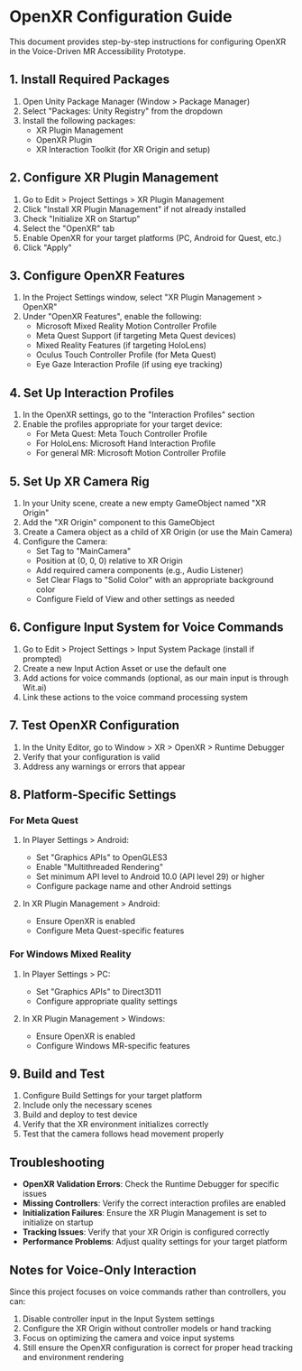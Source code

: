 # OpenXR Configuration Guide

This document provides step-by-step instructions for configuring OpenXR in the Voice-Driven MR Accessibility Prototype.

## 1. Install Required Packages

1. Open Unity Package Manager (Window > Package Manager)
2. Select "Packages: Unity Registry" from the dropdown
3. Install the following packages:
   - XR Plugin Management
   - OpenXR Plugin
   - XR Interaction Toolkit (for XR Origin and setup)

## 2. Configure XR Plugin Management

1. Go to Edit > Project Settings > XR Plugin Management
2. Click "Install XR Plugin Management" if not already installed
3. Check "Initialize XR on Startup"
4. Select the "OpenXR" tab
5. Enable OpenXR for your target platforms (PC, Android for Quest, etc.)
6. Click "Apply"

## 3. Configure OpenXR Features

1. In the Project Settings window, select "XR Plugin Management > OpenXR"
2. Under "OpenXR Features", enable the following:
   - Microsoft Mixed Reality Motion Controller Profile
   - Meta Quest Support (if targeting Meta Quest devices)
   - Mixed Reality Features (if targeting HoloLens)
   - Oculus Touch Controller Profile (for Meta Quest)
   - Eye Gaze Interaction Profile (if using eye tracking)

## 4. Set Up Interaction Profiles

1. In the OpenXR settings, go to the "Interaction Profiles" section
2. Enable the profiles appropriate for your target device:
   - For Meta Quest: Meta Touch Controller Profile
   - For HoloLens: Microsoft Hand Interaction Profile
   - For general MR: Microsoft Motion Controller Profile

## 5. Set Up XR Camera Rig

1. In your Unity scene, create a new empty GameObject named "XR Origin"
2. Add the "XR Origin" component to this GameObject
3. Create a Camera object as a child of XR Origin (or use the Main Camera)
4. Configure the Camera:
   - Set Tag to "MainCamera"
   - Position at (0, 0, 0) relative to XR Origin
   - Add required camera components (e.g., Audio Listener)
   - Set Clear Flags to "Solid Color" with an appropriate background color
   - Configure Field of View and other settings as needed

## 6. Configure Input System for Voice Commands

1. Go to Edit > Project Settings > Input System Package (install if prompted)
2. Create a new Input Action Asset or use the default one
3. Add actions for voice commands (optional, as our main input is through Wit.ai)
4. Link these actions to the voice command processing system

## 7. Test OpenXR Configuration

1. In the Unity Editor, go to Window > XR > OpenXR > Runtime Debugger
2. Verify that your configuration is valid
3. Address any warnings or errors that appear

## 8. Platform-Specific Settings

### For Meta Quest

1. In Player Settings > Android:
   - Set "Graphics APIs" to OpenGLES3
   - Enable "Multithreaded Rendering"
   - Set minimum API level to Android 10.0 (API level 29) or higher
   - Configure package name and other Android settings

2. In XR Plugin Management > Android:
   - Ensure OpenXR is enabled
   - Configure Meta Quest-specific features

### For Windows Mixed Reality

1. In Player Settings > PC:
   - Set "Graphics APIs" to Direct3D11
   - Configure appropriate quality settings

2. In XR Plugin Management > Windows:
   - Ensure OpenXR is enabled
   - Configure Windows MR-specific features

## 9. Build and Test

1. Configure Build Settings for your target platform
2. Include only the necessary scenes
3. Build and deploy to test device
4. Verify that the XR environment initializes correctly
5. Test that the camera follows head movement properly

## Troubleshooting

- **OpenXR Validation Errors**: Check the Runtime Debugger for specific issues
- **Missing Controllers**: Verify the correct interaction profiles are enabled
- **Initialization Failures**: Ensure the XR Plugin Management is set to initialize on startup
- **Tracking Issues**: Verify that your XR Origin is configured correctly
- **Performance Problems**: Adjust quality settings for your target platform

## Notes for Voice-Only Interaction

Since this project focuses on voice commands rather than controllers, you can:

1. Disable controller input in the Input System settings
2. Configure the XR Origin without controller models or hand tracking
3. Focus on optimizing the camera and voice input systems
4. Still ensure the OpenXR configuration is correct for proper head tracking and environment rendering